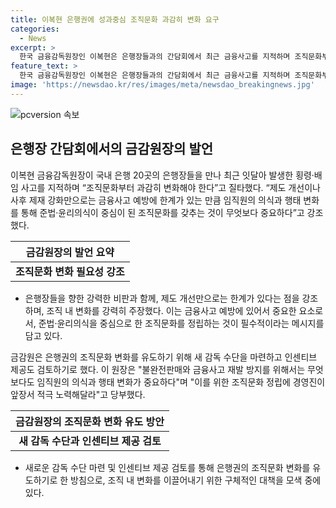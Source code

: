 ```yaml
---
title: 이복현 은행권에 성과중심 조직문화 과감히 변화 요구
categories:
  - News
excerpt: >
  한국 금융감독원장인 이복현은 은행장들과의 간담회에서 최근 금융사고를 지적하며 조직문화부터 과감히 변화해야 한다고 강조했다. 이를 위해 금감원은 새로운 감독 수단을 마련하고, 인센티브를 제공할 예정이라고 밝혔다. 또한, 은행산업의 평판과 신뢰 저하에 따른 영업과 운영위험 손실 증가를 우려하며, 감독 프로세스를 통해 조직문화를 진단하고 개선을 유도할 방침이다. 간담회에 참석한 은행장들은 내부 통제 강화와 재발 방지를 약속했으며, 금감원장은 금융사고 예방을 위해 조직 내 모든 임직원들의 준법·윤리의식을 강화해야 한다고 강조했다.
feature_text: >
  한국 금융감독원장인 이복현은 은행장들과의 간담회에서 최근 금융사고를 지적하며 조직문화부터 과감히 변화해야 한다고 강조했다. 이를 위해 금감원은 새로운 감독 수단을 마련하고, 인센티브를 제공할 예정이라고 밝혔다. 또한, 은행산업의 평판과 신뢰 저하에 따른 영업과 운영위험 손실 증가를 우려하며, 감독 프로세스를 통해 조직문화를 진단하고 개선을 유도할 방침이다. 간담회에 참석한 은행장들은 내부 통제 강화와 재발 방지를 약속했으며, 금감원장은 금융사고 예방을 위해 조직 내 모든 임직원들의 준법·윤리의식을 강화해야 한다고 강조했다.
image: 'https://newsdao.kr/res/images/meta/newsdao_breakingnews.jpg'
---
```


<p><img src="https://newsdao.kr/res/images/meta/newsdao_breakingnews.jpg" alt="pcversion 속보" /></p>

<h2 data-ke-size="size26">은행장 간담회에서의 금감원장의 발언</h2>

<p data-ke-size="size16">이복현 금융감독원장이 국내 은행 20곳의 은행장들을 만나 최근 잇달아 발생한 횡령·배임 사고를 지적하며 “조직문화부터 과감히 변화해야 한다”고 질타했다. “제도 개선이나 사후 제재 강화만으로는 금융사고 예방에 한계가 있는 만큼 임직원의 의식과 행태 변화를 통해 준법·윤리의식이 중심이 된 조직문화를 갖추는 것이 무엇보다 중요하다”고 강조했다.</p>

<table>
<thead>
    <tr>
        <th style="text-align: center;">금감원장의 발언 요약</th>
    </tr>
</thead>
<tbody>
    <tr>
        <td style="text-align: center; height: 17px;"><b>조직문화 변화 필요성 강조</b></td>
    </tr>
</tbody>
</table>

<ul>
    <li>은행장들을 향한 강력한 비판과 함께, 제도 개선만으로는 한계가 있다는 점을 강조하며, 조직 내 변화를 강력히 주장했다. 이는 금융사고 예방에 있어서 중요한 요소로서, 준법·윤리의식을 중심으로 한 조직문화를 정립하는 것이 필수적이라는 메시지를 담고 있다.</li>
</ul>

<p data-ke-size="size16">금감원은 은행권의 조직문화 변화를 유도하기 위해 새 감독 수단을 마련하고 인센티브 제공도 검토하기로 했다. 이 원장은 "불완전판매와 금융사고 재발 방지를 위해서는 무엇보다도 임직원의 의식과 행태 변화가 중요하다"며 "이를 위한 조직문화 정립에 경영진이 앞장서 적극 노력해달라"고 당부했다.</p>

<table>
<thead>
    <tr>
        <th style="text-align: center;">금감원장의 조직문화 변화 유도 방안</th>
    </tr>
</thead>
<tbody>
    <tr>
        <td style="text-align: center; height: 17px;"><b>새 감독 수단과 인센티브 제공 검토</b></td>
    </tr>
</tbody>
</table>

<ul>
    <li>새로운 감독 수단 마련 및 인센티브 제공 검토를 통해 은행권의 조직문화 변화를 유도하기로 한 방침으로, 조직 내 변화를 이끌어내기 위한 구체적인 대책을 모색 중에 있다.</li>
</ul>

<p data-ke-size="size16">&nbsp;</p>

